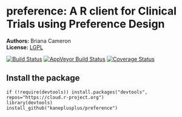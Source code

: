 preference: A R client for Clinical Trials using Preference Design
===

**Authors:** Briana Cameron<br/>
**License:** [LGPL](https://opensource.org/licenses/LGPL-2.1)

[![Build Status](https://travis-ci.org/kaneplusplus/preference.svg?branch=master)](https://travis-ci.org/kaneplusplus/preference)
[![AppVeyor Build Status](https://ci.appveyor.com/api/projects/status/github/kaneplusplus/preference?branch=master&svg=true)](https://ci.appveyor.com/project/kaneplusplus/preference)
[![Coverage Status](https://coveralls.io/repos/github/kaneplusplus/preference/badge.svg?branch=master)](https://coveralls.io/github/kaneplusplus/preference?branch=master)



## Install the package

```{r}
if (!require(devtools)) install.packages("devtools", repos="https://cloud.r-project.org")
library(devtools)
install_github("kaneplusplus/preference")
```


